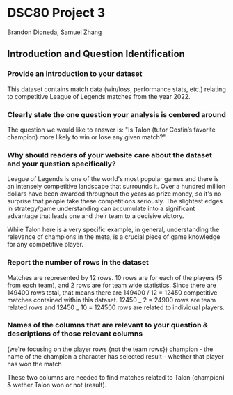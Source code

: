 # DSC80 Project 3

Brandon Dioneda, Samuel Zhang

## Introduction and Question Identification

### Provide an introduction to your dataset

This dataset contains match data (win/loss, performance stats, etc.) relating to competitive League of Legends matches from the year 2022.

### Clearly state the one question your analysis is centered around

The question we would like to answer is: "Is Talon (tutor Costin’s favorite champion) more likely to win or lose any given match?"

### Why should readers of your website care about the dataset and your question specifically?

League of Legends is one of the world's most popular games and there is an intensely competitive landscape that surrounds it. Over a hundred million dollars have been awarded throughout the years as prize money, so it's no surprise that people take these competitions seriously. The slightest edges in strategy/game understanding can accumulate into a significant advantage that leads one and their team to a decisive victory.

While Talon here is a very specific example, in general, understanding the relevance of champions in the meta, is a crucial piece of game knowledge for any competitive player.

### Report the number of rows in the dataset

Matches are represented by 12 rows. 10 rows are for each of the players (5 from each team), and 2 rows are for team wide statistics.
Since there are 149400 rows total, that means there are 149400 / 12 = 12450 competitive matches contained within this dataset.
12450 _ 2 = 24900 rows are team related rows and 12450 _ 10 = 124500 rows are related to individual players.

### Names of the columns that are relevant to your question & descriptions of those relevant columns

(we're focusing on the player rows {not the team rows})
champion - the name of the champion a character has selected
result - whether that player has won the match

These two columns are needed to find matches related to Talon (champion) & wether Talon won or not (result).
